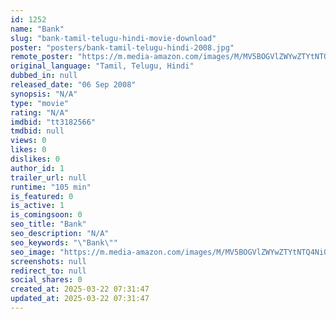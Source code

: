 ```yaml
---
id: 1252
name: "Bank"
slug: "bank-tamil-telugu-hindi-movie-download"
poster: "posters/bank-tamil-telugu-hindi-2008.jpg"
remote_poster: "https://m.media-amazon.com/images/M/MV5BOGVlZWYwZTYtNTQ4Ni00NWUwLWExZmItMTFhYWE1MjI2NjUzXkEyXkFqcGdeQXVyNTM3MDMyMDQ@._V1_SX300.jpg"
original_language: "Tamil, Telugu, Hindi"
dubbed_in: null
released_date: "06 Sep 2008"
synopsis: "N/A"
type: "movie"
rating: "N/A"
imdbid: "tt3182566"
tmdbid: null
views: 0
likes: 0
dislikes: 0
author_id: 1
trailer_url: null
runtime: "105 min"
is_featured: 0
is_active: 1
is_comingsoon: 0
seo_title: "Bank"
seo_description: "N/A"
seo_keywords: "\"Bank\""
seo_image: "https://m.media-amazon.com/images/M/MV5BOGVlZWYwZTYtNTQ4Ni00NWUwLWExZmItMTFhYWE1MjI2NjUzXkEyXkFqcGdeQXVyNTM3MDMyMDQ@._V1_SX300.jpg"
screenshots: null
redirect_to: null
social_shares: 0
created_at: 2025-03-22 07:31:47
updated_at: 2025-03-22 07:31:47
---
```


